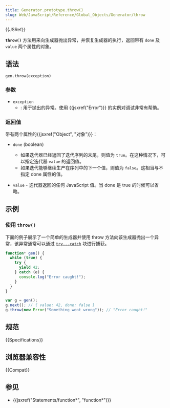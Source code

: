 ```yaml
---
title: Generator.prototype.throw()
slug: Web/JavaScript/Reference/Global_Objects/Generator/throw
---
```


{{JSRef}}

**`throw()`** 方法用来向生成器抛出异常，并恢复生成器的执行，返回带有 `done` 及 `value` 两个属性的对象。

## 语法

```plain
gen.throw(exception)
```

### 参数

- `exception`
  - : 用于抛出的异常。使用 {{jsxref("Error")}} 的实例对调试非常有帮助。

### 返回值

带有两个属性的{{jsxref("Object", "对象")}}：

- `done` (boolean)

  - 如果迭代器已经返回了迭代序列的末尾，则值为 `true`。在这种情况下，可以指定迭代器 `value` 的返回值。
  - 如果迭代能够继续生产在序列中的下一个值，则值为 `false`。这相当与不指定 done 属性的值。

- `value` - 迭代器返回的任何 JavaScript 值。当 done 是 true 的时候可以省略。

## 示例

### 使用 `throw()`

下面的例子展示了一个简单的生成器并使用 throw 方法向该生成器抛出一个异常，该异常通常可以通过 [`try...catch`](/zh-CN/docs/Web/JavaScript/Reference/Statements/try...catch) 块进行捕获。

```js
function* gen() {
  while (true) {
    try {
      yield 42;
    } catch (e) {
      console.log("Error caught!");
    }
  }
}

var g = gen();
g.next(); // { value: 42, done: false }
g.throw(new Error("Something went wrong")); // "Error caught!"
```

## 规范

{{Specifications}}

## 浏览器兼容性

{{Compat}}

## 参见

- {{jsxref("Statements/function*", "function*")}}
